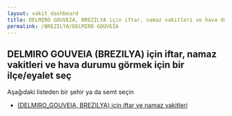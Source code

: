 ```yaml
---
layout: vakit_dashboard
title: DELMIRO GOUVEIA, BREZILYA için iftar, namaz vakitleri ve hava durumu - ilçe/eyalet seç
permalink: /BREZILYA/DELMIRO GOUVEIA
---
```


## DELMIRO GOUVEIA (BREZILYA) için iftar, namaz vakitleri ve hava durumu  görmek için bir ilçe/eyalet seç

Aşağıdaki listeden bir şehir ya da semt seçin

* [ (DELMIRO_GOUVEIA, BREZILYA) için iftar ve namaz vakitleri](/BREZILYA/DELMIRO_GOUVEIA/)

<script type="text/javascript">
  var GLOBAL_COUNTRY = 'BREZILYA';
  var GLOBAL_CITY = 'DELMIRO GOUVEIA';
  var GLOBAL_STATE = 'DELMIRO GOUVEIA';
</script>
